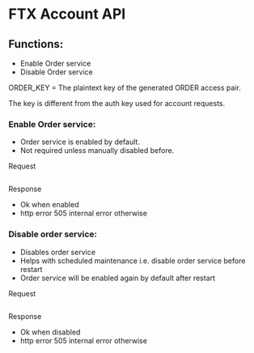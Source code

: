 # FTX Account API

## Functions:

* Enable Order service
* Disable Order service

ORDER_KEY = The plaintext key of the generated ORDER access pair.

The key is different from the auth key used for account requests.

### Enable Order service:

* Order service is enabled by default.
* Not required unless manually disabled before.

Request

```bash

```

Response

* Ok when enabled
* http error 505 internal error otherwise

### Disable order service:

* Disables order service
* Helps with scheduled maintenance i.e. disable order service before restart
* Order service will be enabled again by default after restart

Request

```bash

```

Response

* Ok when disabled
* http error 505 internal error otherwise